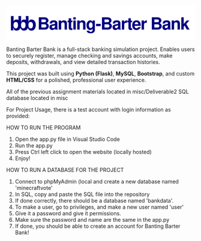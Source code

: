 ![BBB Logo](static/image/bankgraphic2.svg)

Banting Barter Bank is a full-stack banking simulation project. Enables users to securely register, manage checking and savings accounts, make deposits, withdrawals, and view detailed transaction histories.

This project was built using **Python (Flask)**, **MySQL**, **Bootstrap**, and custom **HTML/CSS** for a polished, professional user experience.


All of the previous assignment materials located in misc/Deliverable2
SQL database located in misc

For Project Usage, there is a test account with login information as provided:

HOW TO RUN THE PROGRAM
1. Open the app.py file in Visual Studio Code
2. Run the app.py
3. Press Ctrl left click to open the website (locally hosted)
4. Enjoy!

HOW TO RUN A DATABASE FOR THE PROJECT
1. Connect to phpMyAdmin (local and create a new database named 'minecraftvote'
2. In SQL, copy and paste the SQL file into the repository
3. If done correctly, there should be a database named 'bankdata'.
4. To make a user, go to privileges, and make a new user named 'user'
5. Give it a password and give it permissions.
7. Make sure the password and name are the same in the app.py 
6. If done, you should be able to create an account for Banting Barter Bank!
